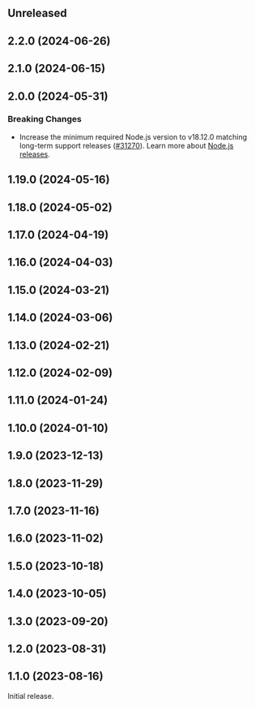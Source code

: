 <!-- Learn how to maintain this file at https://github.com/WordPress/gutenberg/tree/HEAD/packages#maintaining-changelogs. -->

## Unreleased

## 2.2.0 (2024-06-26)

## 2.1.0 (2024-06-15)

## 2.0.0 (2024-05-31)

### Breaking Changes

-   Increase the minimum required Node.js version to v18.12.0 matching long-term support releases ([#31270](https://github.com/WordPress/gutenberg/pull/61930)). Learn more about [Node.js releases](https://nodejs.org/en/about/previous-releases).

## 1.19.0 (2024-05-16)

## 1.18.0 (2024-05-02)

## 1.17.0 (2024-04-19)

## 1.16.0 (2024-04-03)

## 1.15.0 (2024-03-21)

## 1.14.0 (2024-03-06)

## 1.13.0 (2024-02-21)

## 1.12.0 (2024-02-09)

## 1.11.0 (2024-01-24)

## 1.10.0 (2024-01-10)

## 1.9.0 (2023-12-13)

## 1.8.0 (2023-11-29)

## 1.7.0 (2023-11-16)

## 1.6.0 (2023-11-02)

## 1.5.0 (2023-10-18)

## 1.4.0 (2023-10-05)

## 1.3.0 (2023-09-20)

## 1.2.0 (2023-08-31)

## 1.1.0 (2023-08-16)

Initial release.
